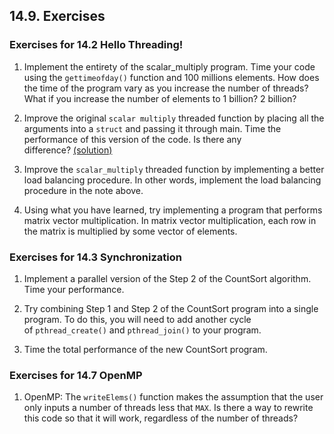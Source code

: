 ## 14.9. Exercises

### Exercises for 14.2 Hello Threading!

1. Implement the entirety of the scalar_multiply program. Time your code using the `gettimeofday()` function and 100 millions elements. How does the time of the program vary as you increase the number of threads? What if you increase the number of elements to 1 billion? 2 billion?
    
2. Improve the original `scalar multiply` threaded function by placing all the arguments into a `struct` and passing it through main. Time the performance of this version of the code. Is there any difference? [(solution)](https://diveintosystems.org/book/C14-SharedMemory/_attachments/scalar2.c)
    
3. Improve the `scalar_multiply` threaded function by implementing a better load balancing procedure. In other words, implement the load balancing procedure in the note above.
    
4. Using what you have learned, try implementing a program that performs matrix vector multiplication. In matrix vector multiplication, each row in the matrix is multiplied by some vector of elements.
    

### Exercises for 14.3 Synchronization

1. Implement a parallel version of the Step 2 of the CountSort algorithm. Time your performance.
    
2. Try combining Step 1 and Step 2 of the CountSort program into a single program. To do this, you will need to add another cycle of `pthread_create()` and `pthread_join()` to your program.
    
3. Time the total performance of the new CountSort program.
    

### Exercises for 14.7 OpenMP

1. OpenMP: The `writeElems()` function makes the assumption that the user only inputs a number of threads less that `MAX`. Is there a way to rewrite this code so that it will work, regardless of the number of threads?